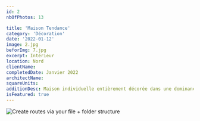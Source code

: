 ```yaml
---
id: 2
nbOfPhotos: 13

title: 'Maison Tendance'
category: 'Décoration'
date: '2022-01-12'
image: 2.jpg
beforImg: 7.jpg
excerpt: Intérieur
location: Nord
clientName:
completedDate: Janvier 2022
architectName:
squareUnits:
additionDesc: Maison individuelle entièrement décorée dans une dominance lumineuse blanche, claire et pastel avec un aménagement pratique et stylisé au séjour. On remarquera le caisson lumineux au plafond du salon, décoratif et intégré. Le papier peints tendance à l'entrée créé une ambiance allant de l'inspiration naturelle à la modernité du design graphique. La chambre est peinte façon graphisme pour une ambiance décorative géométrique.
isFeatured: true
---
```


![Create routes via your file + folder structure](1.jpg)
